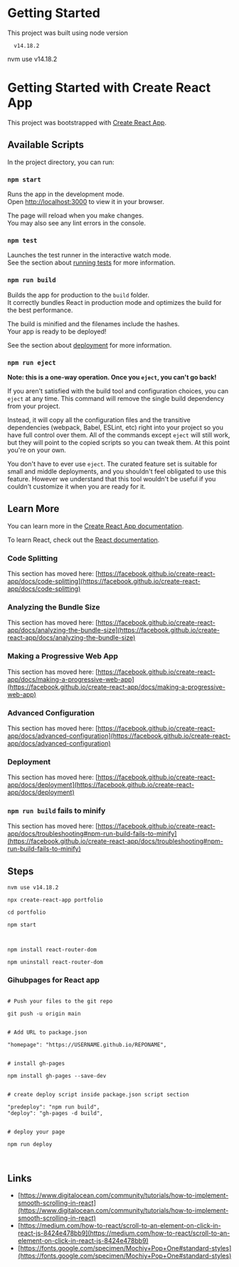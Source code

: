 

# Getting Started 

This project was built using node version  

      v14.18.2  


nvm use v14.18.2  





# Getting Started with Create React App

This project was bootstrapped with [Create React App](https://github.com/facebook/create-react-app).

## Available Scripts

In the project directory, you can run:

### `npm start`

Runs the app in the development mode.\
Open [http://localhost:3000](http://localhost:3000) to view it in your browser.

The page will reload when you make changes.\
You may also see any lint errors in the console.

### `npm test`

Launches the test runner in the interactive watch mode.\
See the section about [running tests](https://facebook.github.io/create-react-app/docs/running-tests) for more information.

### `npm run build`

Builds the app for production to the `build` folder.\
It correctly bundles React in production mode and optimizes the build for the best performance.

The build is minified and the filenames include the hashes.\
Your app is ready to be deployed!

See the section about [deployment](https://facebook.github.io/create-react-app/docs/deployment) for more information.

### `npm run eject`

**Note: this is a one-way operation. Once you `eject`, you can't go back!**

If you aren't satisfied with the build tool and configuration choices, you can `eject` at any time. This command will remove the single build dependency from your project.

Instead, it will copy all the configuration files and the transitive dependencies (webpack, Babel, ESLint, etc) right into your project so you have full control over them. All of the commands except `eject` will still work, but they will point to the copied scripts so you can tweak them. At this point you're on your own.

You don't have to ever use `eject`. The curated feature set is suitable for small and middle deployments, and you shouldn't feel obligated to use this feature. However we understand that this tool wouldn't be useful if you couldn't customize it when you are ready for it.

## Learn More

You can learn more in the [Create React App documentation](https://facebook.github.io/create-react-app/docs/getting-started).

To learn React, check out the [React documentation](https://reactjs.org/).

### Code Splitting

This section has moved here: [https://facebook.github.io/create-react-app/docs/code-splitting](https://facebook.github.io/create-react-app/docs/code-splitting)

### Analyzing the Bundle Size

This section has moved here: [https://facebook.github.io/create-react-app/docs/analyzing-the-bundle-size](https://facebook.github.io/create-react-app/docs/analyzing-the-bundle-size)

### Making a Progressive Web App

This section has moved here: [https://facebook.github.io/create-react-app/docs/making-a-progressive-web-app](https://facebook.github.io/create-react-app/docs/making-a-progressive-web-app)

### Advanced Configuration

This section has moved here: [https://facebook.github.io/create-react-app/docs/advanced-configuration](https://facebook.github.io/create-react-app/docs/advanced-configuration)

### Deployment

This section has moved here: [https://facebook.github.io/create-react-app/docs/deployment](https://facebook.github.io/create-react-app/docs/deployment)

### `npm run build` fails to minify

This section has moved here: [https://facebook.github.io/create-react-app/docs/troubleshooting#npm-run-build-fails-to-minify](https://facebook.github.io/create-react-app/docs/troubleshooting#npm-run-build-fails-to-minify)





## Steps

```
nvm use v14.18.2  

npx create-react-app portfolio  

cd portfolio  

npm start  



npm install react-router-dom    

npm uninstall react-router-dom  

```

### Gihubpages for React app
```

# Push your files to the git repo 

git push -u origin main  


# Add URL to package.json  

"homepage": "https://USERNAME.github.io/REPONAME",


# install gh-pages  

npm install gh-pages --save-dev 


# create deploy script inside package.json script section  

"predeploy": "npm run build",
"deploy": "gh-pages -d build",


# deploy your page

npm run deploy



```

## Links  

- [https://www.digitalocean.com/community/tutorials/how-to-implement-smooth-scrolling-in-react](https://www.digitalocean.com/community/tutorials/how-to-implement-smooth-scrolling-in-react)  
- [https://medium.com/how-to-react/scroll-to-an-element-on-click-in-react-js-8424e478bb9](https://medium.com/how-to-react/scroll-to-an-element-on-click-in-react-js-8424e478bb9)  
- [https://fonts.google.com/specimen/Mochiy+Pop+One#standard-styles](https://fonts.google.com/specimen/Mochiy+Pop+One#standard-styles)  





